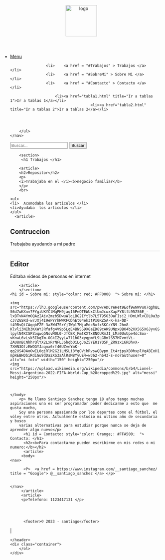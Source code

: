 <html lang="es">
<header>
<img src="https://previews.123rf.com/images/bernardojbp/bernardojbp1604/bernardojbp160400168/55421826-dibujado-a-mano-ilustraci%C3%B3n-o-dibujo-de-un-ojo-humano.jpg" alt="logo" height="100px">
</header>
 
<body>
    <nav>
        <ul>
            <li><a href="#">Menu</a></li>
		
					<li>	<a href = "#Trabajos" > Trabajos </a> 	</li> 
					<li>	<a href = "#SobreMi" > Sobre Mi </a>	</li>
					<li>	<a href = "#Contacto" > Contacto </a>	</li>
					
				        <li><a href="tabla1.html" title="Ir a tablas 1">Ir a tablas 1</a></li>
                                        <li><a href="tabla2.html" title="Ir a tablas 2">Ir a tablas 2</a></li>
					
				

         
        </ul>
    </nav>
</body>

<body>
    <form action="/buscar" method="get">
        <input type="text" name="q" placeholder="Buscar...">
        <input type="submit"  value="Buscar">
    </form>
</body>

        <section>
		 <h1 Trabajos </h1>

		<article>
		<h2>Repositor</h2>
		<p> 
		<i>Trabajaba en el </i><b>negocio familiar</b>
		</p>
		<br>
	
	<ul>
	<li>  Acomodaba los articulos </li>
	<li>Ayudaba  los articulos </li>
	</ul>
      <article>
		
<h2> Contruccion </h2>
<p> Trabajaba ayudando a mi padre </p>
</article>
<hr>

<article>
<h2> Editor </h2>
<p> Editaba videos de personas en internet  </p>
</article>

		<article>
		</section>
	<h1 id = Sobre mi: style="color: red; #FF0000  "> Sobre mi: </h1>
		
    <img src="https://lh3.googleusercontent.com/pw/ADCreHet9Eof9wNWVu07qghBL_hQVWKyl0wmCcZZQICmVE1-S6d7wKXnv7FYgiUKYCtMqPH9jaq16PeQTEWUxClUmJcwxXapFY8lfL95ZS6E_-lxBTvN4YmOQAzIAjv2mzb5DwuWlgLBG2IYtlb7L5T95O3OaFIsj2_HOnLWlvCDL0a3pR9fVGX7VYykCIbe5eNC1W73wX2KHt0WPaDEvPHat2cE3IvUjozev1NRA5Jr-cJ7ZGSRd-w7JXj4I9ePYrhHWXFCDhEt04ek3tPx0RZ5A-K-ka-QD-t49BvQtCAqqbFZE-3a3Wd7SrYjIWpl7MjaMdcRxfxSKCzYN9-2hm8-Klvli3NIb3KXWYJRfafg4V9p5LgE4BNSS9X8aED89cAK9UNpx8BO4b2XX5G5X6Jyv6SjP4iVguucNeOm7G-lpylN4KCSPZoqwqGNsvM0L0-JfCBX_FmtKXTx8NOURmJI_LMa0UuUpe4dcSox-vKnwL6vLsk5IkqTm-OGkIZyyLw7l1hO3xyqpmfL9LGBmlS57M7vmtVi-ZAU8nBCNhhrQlYX2LxRrNFLJ6hqbOiLgJoZ5YE01YQ5P_ZR9zx16RDhvX-7XHN3OfzEWQGYJaqnx6rf46UZveYmK-qg2US4DAoOwEL0gjRlM2G21LMSLi8YgOVjhRvswQBypm_It4rjpyXB0hxplVqABIoH12AtWl2tbPL0qo0vBK8VSby7pXKyDKLJev3nX01OHePSgp99txq5zbhEPox47ImtJ32pXL0nNDcra8O25BYAJxtAasKjGBO0lqrrmxa6Q_KblaGC_bPQBCnBh2BYAJ_79J_2QyYggZa9vloBTy3SdvWna4APKWqdBpS0MXPwZTUW4rDFJAqPdi_QTiq3TCSv-mpREBHDbiRdiGu9dDa2XS3aAlRsM8YyUE4=w362-h643-s-no?authuser=0" alt="mi foto" width="150" height="250px"/>
	<img src="https://upload.wikimedia.org/wikipedia/commons/b/b4/Lionel-Messi-Argentina-2022-FIFA-World-Cup_%28cropped%29.jpg" alt="messi" height="250px"/>
	
	
	
	</body>
		<p> Me llamo Santiago Sanchez tengo 18 años tengo muchas aspiraciones una es ser programador poder dedicarme a esto que  me gusta mucho, 
		Soy una persona apasionada por los deportes como el fútbol, el vóley entre otros. Actualmente estudio mi ultimo año de secundaria y busco
        varias alternativas para estudiar porque nunca se deja de aprender algo nuevo</p>
		  <h1 id = Contacto: style="color: Orange;: #FFA500;  "> Contacto: </h1>
		  <h2><b>Para contactarme pueden escribirme en mis redes o mi numero:</b></h2>
		  <article>
		 <body>
    <nav>
       
          <P>  <a href = https://www.instagram.com/__santiago_sanchez/ title = "Google"> @__santiago_sanchez </a> </p>
         
    
    </nav>
		 </article>
		 <article>
		 <p>Telefono: 1123417131 </p>
		 
		  
		  
		  
		  <footer>© 2023 - santiago</footer>
|		  
 

    </header>
    <div class="container">
        </ol>
    </div>
</body> 
</html>
